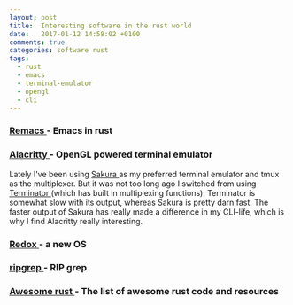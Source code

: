 ```yaml
---
layout: post
title:  Interesting software in the rust world
date:   2017-01-12 14:58:02 +0100
comments: true
categories: software rust
tags:
  - rust
  - emacs
  - terminal-emulator
  - opengl
  - cli
---
```


### [ Remacs ][remacs-gh] - Emacs in rust

### [ Alacritty ][alacritty-announcement] - OpenGL powered terminal emulator

Lately I've been using [ Sakura ][sakura-home] as my preferred terminal emulator and tmux as
the multiplexer. But it was not too long ago I switched from using
[ Terminator ][terminator-lp] (which has built in multiplexing functions). Terminator is somewhat slow with its output, whereas Sakura is pretty darn fast. The faster output of
Sakura has really made a difference in my CLI-life, which is why I find Alacritty really
interesting.

### [ Redox ][redox-gh] - a new OS

### [ ripgrep ][rg-gh] - RIP grep

### [ Awesome rust ][rust-awesome] - The list of awesome rust code and resources

[alacritty-announcement]: http://blog.jwilm.io/announcing-alacritty/
[remacs-gh]: https://github.com/Wilfred/remacs
[rg-gh]: https://github.com/BurntSushi/ripgrep
[redox-gh]: https://github.com/redox-os/redox
[rust-awesome]: https://github.com/kud1ing/awesome-rust

[sakura-home]: https://launchpad.net/sakura
[terminator-lp]: https://launchpad.net/terminator
